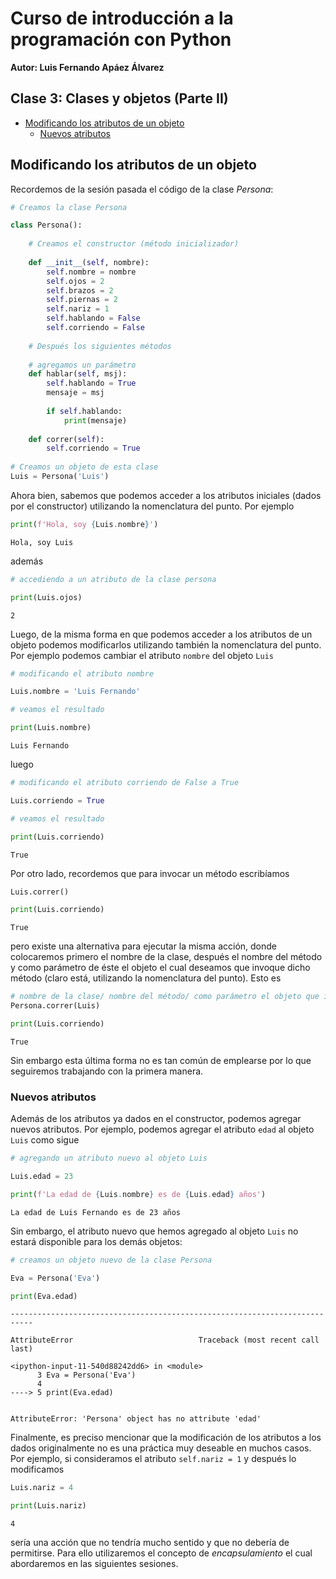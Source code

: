 # Curso de introducción a la programación con Python

**Autor: Luis Fernando Apáez Álvarez**

## Clase 3:  Clases y objetos (Parte II)

* [Modificando los atributos de un objeto](#parte1)
    * [Nuevos atributos](#parte2)

## Modificando los atributos de un objeto <a id="parte1"></a>

Recordemos de la sesión pasada el código de la clase _Persona_: 


```python
# Creamos la clase Persona 

class Persona():
    
    # Creamos el constructor (método inicializador)
    
    def __init__(self, nombre):
        self.nombre = nombre
        self.ojos = 2
        self.brazos = 2
        self.piernas = 2
        self.nariz = 1
        self.hablando = False
        self.corriendo = False
    
    # Después los siguientes métodos
    
    # agregamos un parámetro
    def hablar(self, msj):
        self.hablando = True
        mensaje = msj
        
        if self.hablando:
            print(mensaje)
    
    def correr(self):
        self.corriendo = True
        
# Creamos un objeto de esta clase
Luis = Persona('Luis')
```

Ahora bien, sabemos que podemos acceder a los atributos iniciales (dados por el constructor) utilizando la nomenclatura del punto. Por ejemplo


```python
print(f'Hola, soy {Luis.nombre}')
```

    Hola, soy Luis

además

```python
# accediendo a un atributo de la clase persona

print(Luis.ojos)
```

    2


Luego, de la misma forma en que podemos acceder a los atributos de un objeto podemos modificarlos utilizando también la nomenclatura del punto. Por ejemplo podemos cambiar el atributo ``nombre`` del objeto ``Luis``


```python
# modificando el atributo nombre

Luis.nombre = 'Luis Fernando'

# veamos el resultado

print(Luis.nombre)
```

    Luis Fernando

luego

```python
# modificando el atributo corriendo de False a True

Luis.corriendo = True

# veamos el resultado

print(Luis.corriendo)
```

    True


Por otro lado, recordemos que para invocar un método escribíamos


```python
Luis.correr()

print(Luis.corriendo)
```

    True


pero existe una alternativa para ejecutar la misma acción, donde colocaremos primero el nombre de la clase, después el nombre del método y como parámetro de éste el objeto el cual deseamos que invoque dicho método (claro está, utilizando la nomenclatura del punto). Esto es


```python
# nombre de la clase/ nombre del método/ como parámetro el objeto que invoca el método
Persona.correr(Luis)

print(Luis.corriendo)
```

    True


Sin embargo esta última forma no es tan común de emplearse por lo que seguiremos trabajando con la primera manera. 

### Nuevos atributos <a id="parte2"></a>

Además de los atributos ya dados en el constructor, podemos agregar nuevos atributos. Por ejemplo, podemos agregar el atributo ``edad`` al objeto ``Luis`` como sigue


```python
# agregando un atributo nuevo al objeto Luis

Luis.edad = 23

print(f'La edad de {Luis.nombre} es de {Luis.edad} años')
```

    La edad de Luis Fernando es de 23 años


Sin embargo, el atributo nuevo que hemos agregado al objeto ``Luis`` no estará disponible para los demás objetos:


```python
# creamos un objeto nuevo de la clase Persona

Eva = Persona('Eva')

print(Eva.edad)
```


    ---------------------------------------------------------------------------
    
    AttributeError                            Traceback (most recent call last)
    
    <ipython-input-11-540d88242dd6> in <module>
          3 Eva = Persona('Eva')
          4 
    ----> 5 print(Eva.edad)


    AttributeError: 'Persona' object has no attribute 'edad'


Finalmente, es preciso mencionar que la modificación de los atributos a los dados originalmente no es una práctica muy deseable en muchos casos. Por ejemplo, si consideramos el atributo ``self.nariz = 1`` y después lo modificamos


```python
Luis.nariz = 4

print(Luis.nariz)
```

    4


sería una acción que no tendría mucho sentido y que no debería de permitirse. Para ello utilizaremos el concepto de _encapsulamiento_ el cual abordaremos en las siguientes sesiones.
